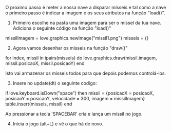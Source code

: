 
O proximo passo é meter a nossa nave a disparar mísseis e tal como a nave o primeiro passo é indicar a imagem e os seus atributos na função "load()".

1. Primeiro escolhe na pasta uma imagem para ser o míssel da tua nave.
Adiciona o seguinte código na função "load()"

missilImagem = love.graphics.newImage("missil1.png")
misseis = {}

2. Agora vamos desenhar os mísseis na função "draw()"

for index, missil in ipairs(misseis) do
    love.graphics.draw(missil.imagem, missil.posicaoX, missil.posicaoY)
end

Isto vai armazenar os misseis todos para que depois podemos controlá-los.

3. Insere no update(dt) o seguinte codigo:

if love.keyboard.isDown("space") then
    missil = {posicaoX = posicaoX, posicaoY = posicaoY, velocidade = 300, imagem = missilImagem}
    table.insert(misseis, missil)
end

Ao pressionar a tecla 'SPACEBAR' cria e lança um míssil no jogo. 

4. Inicia o jogo (alt+L) e vê o que há de novo.

